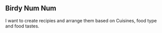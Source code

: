## Birdy Num Num

I want to create recipies and arrange them based on Cuisines, food type and food tastes.